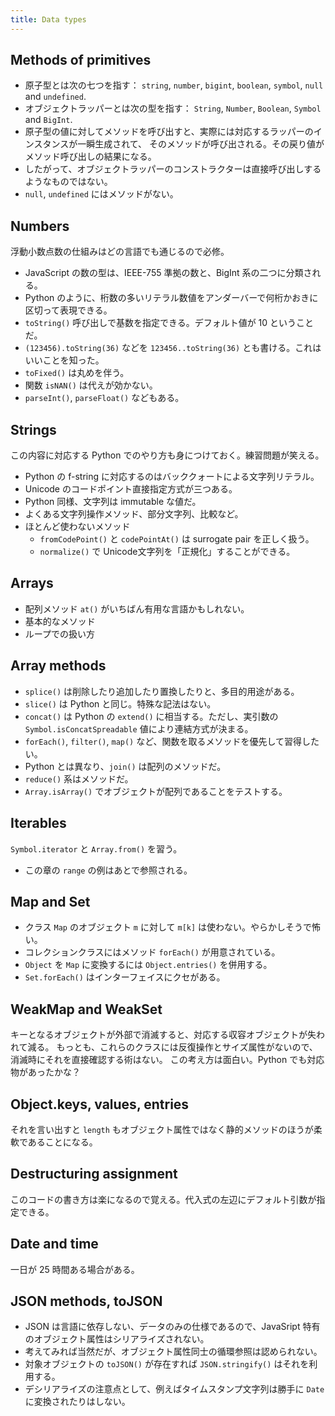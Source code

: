 ```yaml
---
title: Data types
---
```


## Methods of primitives

* 原子型とは次の七つを指す：
  `string`, `number`, `bigint`, `boolean`, `symbol`, `null` and `undefined`.
* オブジェクトラッパーとは次の型を指す：
  `String`, `Number`, `Boolean`, `Symbol` and `BigInt`.
* 原子型の値に対してメソッドを呼び出すと、実際には対応するラッパーのインスタンスが一瞬生成されて、
  そのメソッドが呼び出される。その戻り値がメソッド呼び出しの結果になる。
* したがって、オブジェクトラッパーのコンストラクターは直接呼び出しするようなものではない。
* `null`, `undefined` にはメソッドがない。

## Numbers

浮動小数点数の仕組みはどの言語でも通じるので必修。

* JavaScript の数の型は、IEEE-755 準拠の数と、BigInt 系の二つに分類される。
* Python のように、桁数の多いリテラル数値をアンダーバーで何桁かおきに区切って表現できる。
* `toString()` 呼び出しで基数を指定できる。デフォルト値が 10 ということだ。
* `(123456).toString(36)` などを `123456..toString(36)` とも書ける。これはいいことを知った。
* `toFixed()` は丸めを伴う。
* 関数 `isNAN()` は代えが効かない。
* `parseInt()`, `parseFloat()` などもある。

## Strings

この内容に対応する Python でのやり方も身につけておく。練習問題が笑える。

* Python の f-string に対応するのはバッククォートによる文字列リテラル。
* Unicode のコードポイント直接指定方式が三つある。
* Python 同様、文字列は immutable な値だ。
* よくある文字列操作メソッド、部分文字列、比較など。
* ほとんど使わないメソッド
  * `fromCodePoint()` と `codePointAt()` は surrogate pair を正しく扱う。
  * `normalize()` で Unicode文字列を「正規化」することができる。

## Arrays

* 配列メソッド `at()` がいちばん有用な言語かもしれない。
* 基本的なメソッド
* ループでの扱い方

## Array methods

* `splice()` は削除したり追加したり置換したりと、多目的用途がある。
* `slice()` は Python と同じ。特殊な記法はない。
* `concat()` は Python の `extend()` に相当する。ただし、実引数の
  `Symbol.isConcatSpreadable` 値により連結方式が決まる。
* `forEach()`, `filter()`, `map()` など、関数を取るメソッドを優先して習得したい。
* Python とは異なり、`join()` は配列のメソッドだ。
* `reduce()` 系はメソッドだ。
* `Array.isArray()` でオブジェクトが配列であることをテストする。

## Iterables

`Symbol.iterator` と `Array.from()` を習う。

* この章の `range` の例はあとで参照される。

## Map and Set

* クラス `Map` のオブジェクト `m` に対して `m[k]` は使わない。やらかしそうで怖い。
* コレクションクラスにはメソッド `forEach()` が用意されている。
* `Object` を `Map` に変換するには `Object.entries()` を併用する。
* `Set.forEach()` はインターフェイスにクセがある。

## WeakMap and WeakSet

キーとなるオブジェクトが外部で消滅すると、対応する収容オブジェクトが失われて減る。
もっとも、これらのクラスには反復操作とサイズ属性がないので、消滅時にそれを直接確認する術はない。
この考え方は面白い。Python でも対応物があったかな？

## Object.keys, values, entries

それを言い出すと `length` もオブジェクト属性ではなく静的メソッドのほうが柔軟であることになる。

## Destructuring assignment

このコードの書き方は楽になるので覚える。代入式の左辺にデフォルト引数が指定できる。

## Date and time

一日が 25 時間ある場合がある。

## JSON methods, toJSON

* JSON は言語に依存しない、データのみの仕様であるので、JavaSript 特有のオブジェクト属性はシリアライズされない。
* 考えてみれば当然だが、オブジェクト属性同士の循環参照は認められない。
* 対象オブジェクトの `toJSON()` が存在すれば `JSON.stringify()` はそれを利用する。
* デシリアライズの注意点として、例えばタイムスタンプ文字列は勝手に `Date` に変換されたりはしない。
